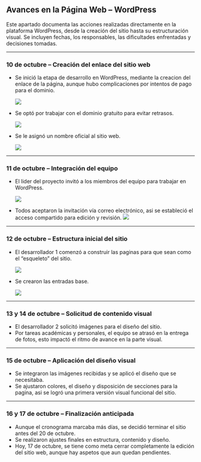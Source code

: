 ##  Avances en la Página Web – WordPress

Este apartado documenta las acciones realizadas directamente en la plataforma WordPress, desde la creación del sitio hasta su estructuración visual. Se incluyen fechas, los responsables, las dificultades enfrentadas y decisiones tomadas.

---

###  10 de octubre – Creación del enlace del sitio web
- Se inició la etapa de desarrollo en WordPress, mediante la creacion del enlace de la página, aunque hubo complicaciones por intentos de pago para el dominio.
  
  ![](https://github.com/Starlight2D/P-gina-web-en-WordPress-que-funcione-como-gu-a-/blob/2f63e0d95623d3c12f39750aaa5321de072f7123/enlace.png)
  
- Se optó por trabajar con el dominio gratuito para evitar retrasos.
  
  ![](https://github.com/Starlight2D/P-gina-web-en-WordPress-que-funcione-como-gu-a-/blob/c755b2a23e5a2430ba5ae5123776ddce132ba99f/dominio.png)
  
- Se le asignó un nombre oficial al sitio web.
  
  ![](https://github.com/Starlight2D/P-gina-web-en-WordPress-que-funcione-como-gu-a-/blob/970b9a0d7dd83aa1baa51c092bc5bcf72cc42e83/nombresitio.png)

---

###  11 de octubre – Integración del equipo
- El lider del proyecto invitó a los miembros del equipo para trabajar en WordPress.
  
  ![](https://github.com/Starlight2D/P-gina-web-en-WordPress-que-funcione-como-gu-a-/blob/cb3512369c34cae2115ca4a44606b458f9de3a3f/invitarmiembros.png)
  
- Todos aceptaron la invitación vía correo electrónico, asi se estableció el acceso compartido para edición y revisión.
  ![](https://github.com/Starlight2D/P-gina-web-en-WordPress-que-funcione-como-gu-a-/blob/6ee13133ce82ffccf66663d65fb58d1449d1aaa9/aceptarinvitacion.jpg)

---

###  12 de octubre – Estructura inicial del sitio
- El desarrollador 1 comenzó a construir las paginas para que sean como el “esqueleto” del sitio.
  
  ![](https://github.com/Starlight2D/P-gina-web-en-WordPress-que-funcione-como-gu-a-/blob/087b577cef970b0e2a99891faf4b1b0021dda350/pagina.png)
  
- Se crearon las entradas base.
  
  ![](https://github.com/Starlight2D/P-gina-web-en-WordPress-que-funcione-como-gu-a-/blob/cf72847a779dacfd123546284fe7063e9fe84332/entradas.png)
  

---

###  13 y 14 de octubre – Solicitud de contenido visual
- El desarrollador 2 solicitó imágenes para el diseño del sitio.
  ![]()
- Por tareas académicas y personales, el equipo se atrasó en la entrega de fotos, esto impactó el ritmo de avance en la parte visual.

---

###  15 de octubre – Aplicación del diseño visual
- Se integraron las imágenes recibidas y se aplicó el diseño que se necesitaba.
  ![]()
- Se ajustaron colores, el diseño y disposición de secciones para la pagina, asi se logró una primera versión visual funcional del sitio.
  ![]()

---

###  16 y 17 de octubre – Finalización anticipada
- Aunque el cronograma marcaba más días, se decidió terminar el sitio antes del 20 de octubre.
- Se realizaron ajustes finales en estructura, contenido y diseño.
  ![]()
- Hoy, 17 de octubre, se tiene como meta cerrar completamente la edición del sitio web, aunque hay aspetos que aun quedan pendientes.


